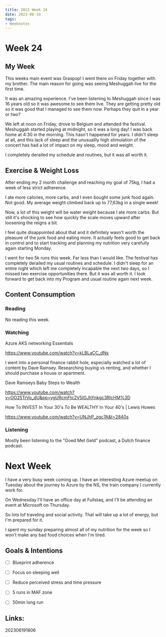 ```yaml
---
title: 2023 Week 24
date: 2023-06-19
tags:
- Weeknotes
---
```


# Week 24

## My Week

This weeks main event was Graspop! I went there on Friday together with my brother. The main reason for going was seeing Meshuggah live for the first time.

It was an amazing experience. I've been listening to Meshuggah since I was 16 years old so it was awesome to see them live. They are getting pretty old so it was good that I managed to see them now. Perhaps they quit in a year or two?

We left at noon on Friday, drove to Belgium and attended the festival. Meshuggah started playing at midnight, so it was a long day! I was back home at 4:30 in the morning. This hasn't happened for years. I didn't sleep at all, and this lack of sleep and the unusuallly high stimulation of the concert has had a lot of impact on my sleep, mood and weight.

I completely derailed my schedule and routines, but it was all worth it.

## Exercise & Weight Loss

After ending my 2 month challenge and reaching my goal of 75kg, I had a week of less strict adherence.

I ate more calories, more carbs, and I even bought some junk food again. Not good. My average weight climbed back up to 77,63kg in a single week! 

Now, a lot of this weight will be water weight because I ate more carbs. But still it's shocking to see how quickly the scale moves upward after loosening the reigns a bit. 

I feel quite disappointed about that and it definitely wasn't worth the pleasure of the junk food and eating more. It actually feels good to get back in control and to start tracking and planning my nutrition very carefully again starting Monday. 

I went for two 5k runs this week. Far less than I would like. The festival has completely derailed my usual routines and schedule. I didn't sleep for an entire night which left me completely incapable the next two days, so I missed two exercise opportunities there. But it was all worth it. I look forward to get back into my Program and usual routine again next week.

## Content Consumption

### Reading

No reading this week.

### Watching

Azure AKS networking Essentials

https://www.youtube.com/watch?v=kLBLaCC_dNs

I went into a personal finance rabbit hole, especially watched a lot of content by Dave Ramsey. Researching buying vs renting, and whether I should purchase a house or apartment.

Dave Ramseys Baby Steps to Wealth

https://www.youtube.com/watch?v=OO25TrVo_dU&pp=ygURcmFtc2V5IGJhYnkgc3RlcHM%3D

How To INVEST In Your 30's To Be WEALTHY In Your 40's | Lewis Howes

https://www.youtube.com/watch?v=UNJhP_zgc7A&t=2840s

### Listening

Mostly been listening to the "Goed Met Geld" podcast, a Dutch finance podcast.

# Next Week

I have a very busy week coming up. I have an interesting Azure meetup on Tuesday about the journey to Azure by the NS, the train company I currently work for. 

On Wednesday I'll have an office day at Fullstaq, and I'll be attending an event at Microsoft on Thursday.

So lots lof traveling and social activity. That will take up a lot of energy, but I'm prepared for it. 

I spent my sunday preparing almost all of my nutrition for the week so I won't make any bad food choices when I'm tired.

## Goals & Intentions

- [ ] Blueprint adherence
- [ ] Focus on sleeping well
- [ ] Reduce perceived stress and time pressure
- [ ] 5 runs in MAF zone
- [ ] 50min long run


## Links:

202306191806
